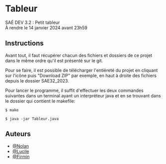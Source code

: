 # Tableur

SAÉ DEV 3.2 : Petit tableur<br>
À rendre le 14 janvier 2024 avant 23h59

## Instructions

Avant tout, il faut récupérer chacun des fichiers et dossiers de ce projet dans le même ordre qu'il est présenté sur le git.

Pour se faire, il est possible de télécharger l'entièreté du projet en cliquant sur l'icône puis "Download ZIP" par exemple, en haut à droite des fichiers depuis le dossier SAE32_2023.

Pour lancer le programme, il suffit d'effectuer les deux commandes suivantes dans un terminal ayant un interpréteur java et en se trouvant dans le dossier qui contient le makefile:
```
$ make
```
```
$ java -jar Tableur.java
```

## Auteurs

- [@Nolan](https://dwarves.iut-fbleau.fr/gitiut/toussain)
- [@Lucile](https://dwarves.iut-fbleau.fr/gitiut/pereiral)
- [@Firmin](https://dwarves.iut-fbleau.fr/gitiut/ndacleud)
